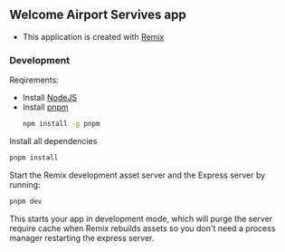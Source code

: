 ## Welcome Airport Servives app

- This application is created with [Remix](https://remix.run/docs)

### Development
Reqirements: 
- Install [NodeJS](https://nodejs.org/)
- Install [pnpm](https://pnpm.io/installation)
  ```sh
  npm install -g pnpm
  ```

Install all dependencies
```sh
pnpm install
```
Start the Remix development asset server and the Express server by running:

```sh
pnpm dev
```

This starts your app in development mode, which will purge the server require cache when Remix rebuilds assets so you don't need a process manager restarting the express server.
